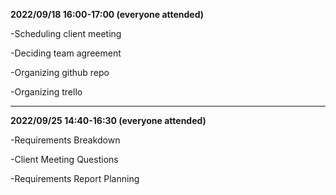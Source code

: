 **2022/09/18	16:00-17:00 (everyone attended)**

  -Scheduling client meeting
  
  -Deciding team agreement
  
  -Organizing github repo
  
  -Organizing trello
  
  ---

**2022/09/25	14:40-16:30 (everyone attended)**

  -Requirements Breakdown
  
  -Client Meeting Questions
  
  -Requirements Report Planning
  
